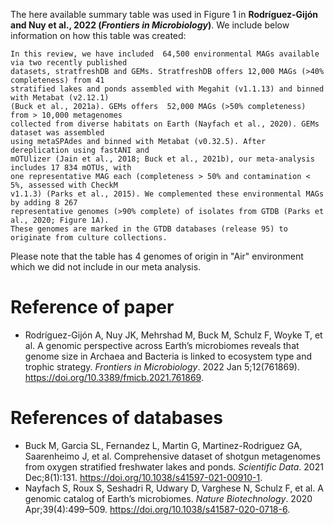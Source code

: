 The here available summary table was used in Figure 1 in <b>Rodríguez-Gijón and Nuy et al., 2022 (<i>Frontiers in Microbiology</i>)</b>. We include below  information on how this table was created:

```
In this review, we have included  64,500 environmental MAGs available via two recently published 
datasets, stratfreshDB and GEMs. StratfreshDB offers 12,000 MAGs (>40% completeness) from 41 
stratified lakes and ponds assembled with Megahit (v1.1.13) and binned with Metabat (v2.12.1) 
(Buck et al., 2021a). GEMs offers  52,000 MAGs (>50% completeness) from > 10,000 metagenomes 
collected from diverse habitats on Earth (Nayfach et al., 2020). GEMs dataset was assembled 
using metaSPAdes and binned with Metabat (v0.32.5). After dereplication using fastANI and 
mOTUlizer (Jain et al., 2018; Buck et al., 2021b), our meta-analysis includes 17 834 mOTUs, with 
one representative MAG each (completeness > 50% and contamination < 5%, assessed with CheckM 
v1.1.3) (Parks et al., 2015). We complemented these environmental MAGs by adding 8 267 
representative genomes (>90% complete) of isolates from GTDB (Parks et al., 2020; Figure 1A). 
These genomes are marked in the GTDB databases (release 95) to originate from culture collections. 
```
Please note that the  table has 4 genomes of origin in "Air" environment which we did not include in our meta analysis.

# Reference of paper

- Rodríguez-Gijón A, Nuy JK, Mehrshad M, Buck M, Schulz F, Woyke T, et al. A genomic perspective across Earth’s microbiomes reveals that genome size in Archaea and Bacteria is linked to ecosystem type and trophic strategy. <i>Frontiers in Microbiology</i>. 2022 Jan 5;12(761869). https://doi.org/10.3389/fmicb.2021.761869.

# References of databases

- Buck M, Garcia SL, Fernandez L, Martin G, Martinez-Rodriguez GA, Saarenheimo J, et al. Comprehensive dataset of shotgun metagenomes from oxygen stratified freshwater lakes and ponds. <i>Scientific Data</i>. 2021 Dec;8(1):131. https://doi.org/10.1038/s41597-021-00910-1.
- Nayfach S, Roux S, Seshadri R, Udwary D, Varghese N, Schulz F, et al. A genomic catalog of Earth’s microbiomes. <i>Nature Biotechnology</i>. 2020 Apr;39(4):499–509. https://doi.org/10.1038/s41587-020-0718-6. 
